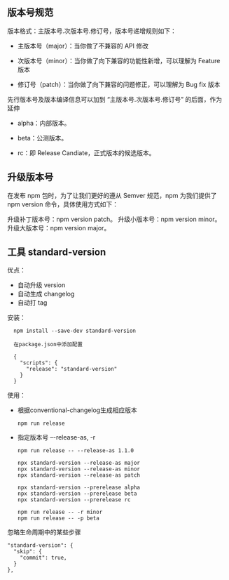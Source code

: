 <!--
 * @Description: 
 * @Author: qiaolingniu
 * @LastEditors: qiaolingniu
 * @Date: 2019-02-13 17:05:04
 * @LastEditTime: 2020-07-02 21:51:56
--> 

## 版本号规范
版本格式：主版本号.次版本号.修订号，版本号递增规则如下：

- 主版本号（major）：当你做了不兼容的 API 修改

- 次版本号（minor）：当你做了向下兼容的功能性新增，可以理解为 Feature 版本

- 修订号（patch）：当你做了向下兼容的问题修正，可以理解为 Bug fix 版本

先行版本号及版本编译信息可以加到 “主版本号.次版本号.修订号” 的后面，作为延伸

- alpha：内部版本。

- beta：公测版本。

- rc：即 Release Candiate，正式版本的候选版本。

## 升级版本号
在发布 npm 包时，为了让我们更好的遵从 Semver 规范，npm 为我们提供了 npm version 命令，具体使用方式如下：

升级补丁版本号：npm version patch。
升级小版本号：npm version minor。
升级大版本号：npm version major。

## 工具 standard-version

优点：
- 自动升级 version
- 自动生成 changelog
- 自动打 tag

安装：

      npm install --save-dev standard-version

      在package.json中添加配置
      
      {
        "scripts": {
          "release": "standard-version"
        }
      }

使用：

  - 根据conventional-changelog生成相应版本

        npm run release

  - 指定版本号   –-release-as,  -r
    
        npm run release -- --release-as 1.1.0

        npx standard-version --release-as major
        npx standard-version --release-as minor
        npx standard-version --release-as patch

        npx standard-version --prerelease alpha
        npx standard-version --prerelease beta
        npx standard-version --prerelease rc

        npm run release -- -r minor
        npm run release -- -p beta

忽略生命周期中的某些步骤

    "standard-version": {
      "skip": {
        "commit": true,
      }
    },